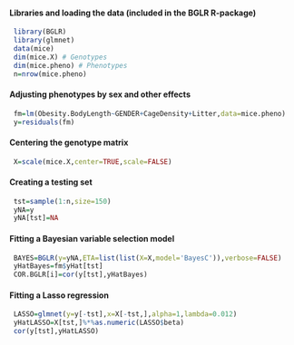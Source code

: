 #### Libraries and loading the data (included in the BGLR R-package)

```r
 library(BGLR)
 library(glmnet)
 data(mice)
 dim(mice.X) # Genotypes
 dim(mice.pheno) # Phenotypes
 n=nrow(mice.pheno)
```

#### Adjusting phenotypes by sex and other effects

```r
 fm=lm(Obesity.BodyLength~GENDER+CageDensity+Litter,data=mice.pheno)
 y=residuals(fm)
```

#### Centering the genotype matrix

```r
 X=scale(mice.X,center=TRUE,scale=FALSE)
```

#### Creating a testing set

```r
 tst=sample(1:n,size=150)
 yNA=y
 yNA[tst]=NA
```

#### Fitting a Bayesian variable selection model

```r
 BAYES=BGLR(y=yNA,ETA=list(list(X=X,model='BayesC')),verbose=FALSE)
 yHatBayes=fm$yHat[tst]
 COR.BGLR[i]=cor(y[tst],yHatBayes)
```

#### Fitting a Lasso regression

```r
 LASSO=glmnet(y=y[-tst],x=X[-tst,],alpha=1,lambda=0.012)
 yHatLASSO=X[tst,]%*%as.numeric(LASSO$beta)
 cor(y[tst],yHatLASSO)
```
